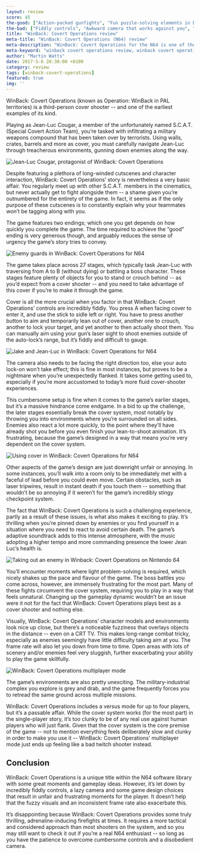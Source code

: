 ```yaml
---
layout: review
score: 45
the-good: ["Action-packed gunfights", "Fun puzzle-solving elements in between battles"]
the-bad: ["Fiddly controls", "Awkward camera that works against you", "Mediocre, uninspired story told through dull cutscenes", "Fuzzy visuals that make long-range combat difficult"]
title: "WinBack: Covert Operations review"
meta-title: "WinBack: Covert Operations (N64) review"
meta-description: "WinBack: Covert Operations for the N64 is one of the earliest examples of a third-person cover shooter, but does it still play well today? Find out with our in-depth review"
meta-keyword: "winback covert operations review, winback covert operations n64 review, operation winback review, operation winback n64 review"
author: "Martin Watts"
date: 2017-5-6 20:30:00 +0100
category: review
tags: [winback-covert-operations]
featured: true
img: ''
---
```


WinBack: Covert Operations (known as Operation: WinBack in PAL territories) is a third-person cover shooter -- and one of the earliest examples of its kind.

Playing as Jean-Luc Cougar, a member of the unfortunately named S.C.A.T. (Special Covert Action Team), you’re tasked with infiltrating a military weapons compound that has been taken over by terrorists. Using walls, crates, barrels and more as cover, you must carefully navigate Jean-Luc through treacherous environments, gunning down enemies along the way.

![Jean-Luc Cougar, protagonist of WinBack: Covert Operations](/assets/images/games/winback-covert-operations/winback-covert-operations-n64-jean-luc-cougar.jpg)
 
Despite featuring a plethora of long-winded cutscenes and character interaction, WinBack: Covert Operations’ story is nevertheless a very basic affair. You regularly meet up with other S.C.A.T. members in the cinematics, but never actually get to fight alongside them -- a shame given you’re outnumbered for the entirety of the game. In fact, it seems as if the only purpose of these cutscenes is to constantly explain why your teammates won’t be tagging along with you.
 
The game features two endings; which one you get depends on how quickly you complete the game. The time required to achieve the “good” ending is very generous though, and arguably reduces the sense of urgency the game’s story tries to convey.

![Enemy guards in WinBack: Covert Operations for N64](/assets/images/games/winback-covert-operations/winback-covert-operations-n64-enemy-guards.jpg)
 
The game takes place across 27 stages, which typically task Jean-Luc with traversing from A to B (without dying) or battling a boss character. These stages feature plenty of objects for you to stand or crouch behind -- as you’d expect from a cover shooter -- and you need to take advantage of this cover if you’re to make it through the game.
 
Cover is all the more crucial when you factor in that WinBack: Covert Operations’ controls are incredibly fiddly. You press A when facing cover to enter it, and use the stick to sidle left or right. You have to press another button to aim and temporarily lean out of cover, another one to crouch, another to lock your target, and yet another to then actually shoot them. You can manually aim using your gun’s laser sight to shoot enemies outside of the auto-lock’s range, but it’s fiddly and difficult to gauge.

![Jake and Jean-Luc in WinBack: Covert Operations for N64](/assets/images/games/winback-covert-operations/winback-covert-operations-n64-jake-cutscene.jpg)
 
The camera also needs to be facing the right direction too, else your auto lock-on won’t take effect; this is fine in most instances, but proves to be a nightmare when you’re unexpectedly flanked. It takes some getting used to, especially if you’re more accustomed to today’s more fluid cover-shooter experiences.
 
This cumbersome setup is fine when it comes to the game’s earlier stages, but it’s a massive hindrance come endgame. In a bid to up the challenge, the later stages essentially break the cover system, most notably by throwing you into environments where you’re surrounded on all sides. Enemies also react a lot more quickly, to the point where they’ll have already shot you before you even finish your lean-to-shoot animation. It’s frustrating, because the game’s designed in a way that means you’re very dependent on the cover system.

![Using cover in WinBack: Covert Operations for N64](/assets/images/games/winback-covert-operations/winback-covert-operations-n64-using-crate-as-cover.jpg)
 
Other aspects of the game’s design are just downright unfair or annoying. In some instances, you’ll walk into a room only to be immediately met with a faceful of lead before you could even move. Certain obstacles, such as laser tripwires, result in instant death if you touch them -- something that wouldn’t be so annoying if it weren’t for the game’s incredibly stingy checkpoint system.
 
The fact that WinBack: Covert Operations is such a challenging experience, partly as a result of these issues, is what also makes it exciting to play. It’s thrilling when you’re pinned down by enemies or you find yourself in a situation where you need to react to avoid certain death. The game’s adaptive soundtrack adds to this intense atmosphere, with the music adopting a higher tempo and more commanding presence the lower Jean Luc’s health is.

![Taking out an enemy in Winback: Covert Operations on Nintendo 64](/assets/images/games/winback-covert-operations/winback-covert-operations-n64-shooting-an-enemy.jpg)
 
You’ll encounter moments where light problem-solving is required, which nicely shakes up the pace and flavour of the game. The boss battles you come across, however, are immensely frustrating for the most part. Many of these fights circumvent the cover system, requiring you to play in a way that feels unnatural. Changing up the gameplay dynamic wouldn’t be an issue were it not for the fact that WinBack: Covert Operations plays best as a cover shooter and nothing else.
 
Visually, WinBack: Covert Operations’ character models and environments look nice up close, but there’s a noticeable fuzziness that overlays objects in the distance -- even on a CRT TV. This makes long-range combat tricky, especially as enemies seemingly have little difficulty taking aim at you. The frame rate will also let you down from time to time. Open areas with lots of scenery and/or enemies feel very sluggish, further exacerbating your ability to play the game skillfully.

![WinBack: Covert Operations multiplayer mode](/assets/images/games/winback-covert-operations/winback-covert-operations-n64-multiplayer-mode.jpg)
 
The game’s environments are also pretty unexciting. The military-industrial complex you explore is grey and drab, and the game frequently forces you to retread the same ground across multiple missions.
 
WinBack: Covert Operations includes a versus mode for up to four players, but it’s a passable affair. While the cover system works (for the most part) in the single-player story, it’s too clunky to be of any real use against human players who will just flank. Given that the cover system is the core premise of the game -- not to mention everything feels deliberately slow and clunky in order to make you use it -- WinBack: Covert Operations’ multiplayer mode just ends up feeling like a bad twitch shooter instead.
 
## Conclusion ##
 
WinBack: Covert Operations is a unique title within the N64 software library with some great moments and gameplay ideas. However, it’s let down by incredibly fiddly controls, a lazy camera and some game design choices that result in unfair and frustrating moments for the player. It doesn’t help that the fuzzy visuals and an inconsistent frame rate also exacerbate this.
 
It’s disappointing because WinBack: Covert Operations provides some truly thrilling, adrenaline-inducing firefights at times. It requires a more tactical and considered approach than most shooters on the system, and so you may still want to check it out if you’re a real N64 enthusiast -- so long as you have the patience to overcome cumbersome controls and a disobedient camera.
 
 

